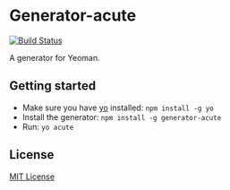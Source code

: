 # Generator-acute
[![Build Status](https://secure.travis-ci.org/mightymoose/generator-acute.png?branch=master)](https://travis-ci.org/mightymoose/generator-acute)

A generator for Yeoman.

## Getting started
- Make sure you have [yo](https://github.com/yeoman/yo) installed:
    `npm install -g yo`
- Install the generator: `npm install -g generator-acute`
- Run: `yo acute`

## License
[MIT License](http://en.wikipedia.org/wiki/MIT_License)
